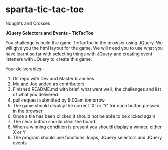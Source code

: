 # sparta-tic-tac-toe
Noughts and Crosses

**JQuery Selectors and Events - TicTacToe**

You challenge is build the game TicTacToe in the browser using JQuery. We will give you the html layout for the game. We will need you to use what you have learnt so far with selecting things with JQuery and creating event listeners with JQuery to create this game.

Your deliverables:-

1) Git repo with Dev and Master branches
2) Me and Joe added as contributors
3) Finished README.md with brief, what went well, the challenges and list of what you delivered
4) pull-request submitted by 9:00am tomorrow
5) The game should display the correct 'X' or 'Y' for each button pressed in the browser
6) Once a tile has been clicked it should not be able to be clicked again
7) The clear button should clear the board
8) When a winning condition is present you should display a winner, either X or Y
9) The program should use functions, loops, JQuery selectors and JQuery events
